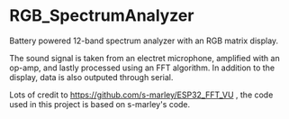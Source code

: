 # RGB_SpectrumAnalyzer
Battery powered 12-band spectrum analyzer with an RGB matrix display.

The sound signal is taken from an electret microphone, amplified with an op-amp, and lastly processed using an FFT algorithm.
In addition to the display, data is also outputed through serial.

Lots of credit to https://github.com/s-marley/ESP32_FFT_VU , the code used in this project is based on s-marley's code.
